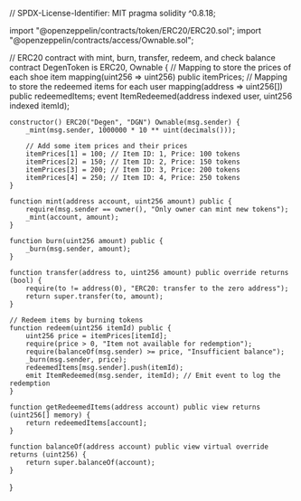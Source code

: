 // SPDX-License-Identifier: MIT
pragma solidity ^0.8.18;

import "@openzeppelin/contracts/token/ERC20/ERC20.sol";
import "@openzeppelin/contracts/access/Ownable.sol";

// ERC20 contract with mint, burn, transfer, redeem, and check balance
contract DegenToken is ERC20, Ownable {
    // Mapping to store the prices of each shoe item
    mapping(uint256 => uint256) public itemPrices;
    // Mapping to store the redeemed items for each user
    mapping(address => uint256[]) public redeemedItems;
    event ItemRedeemed(address indexed user, uint256 indexed itemId);

    constructor() ERC20("Degen", "DGN") Ownable(msg.sender) {
        _mint(msg.sender, 1000000 * 10 ** uint(decimals()));

        // Add some item prices and their prices
        itemPrices[1] = 100; // Item ID: 1, Price: 100 tokens
        itemPrices[2] = 150; // Item ID: 2, Price: 150 tokens
        itemPrices[3] = 200; // Item ID: 3, Price: 200 tokens
        itemPrices[4] = 250; // Item ID: 4, Price: 250 tokens
    }

    function mint(address account, uint256 amount) public {
        require(msg.sender == owner(), "Only owner can mint new tokens");
        _mint(account, amount);
    }

    function burn(uint256 amount) public {
        _burn(msg.sender, amount);
    }

    function transfer(address to, uint256 amount) public override returns (bool) {
        require(to != address(0), "ERC20: transfer to the zero address");
        return super.transfer(to, amount);
    }

    // Redeem items by burning tokens
    function redeem(uint256 itemId) public {
        uint256 price = itemPrices[itemId];
        require(price > 0, "Item not available for redemption");
        require(balanceOf(msg.sender) >= price, "Insufficient balance");
        _burn(msg.sender, price);
        redeemedItems[msg.sender].push(itemId);
        emit ItemRedeemed(msg.sender, itemId); // Emit event to log the redemption
    }

    function getRedeemedItems(address account) public view returns (uint256[] memory) {
        return redeemedItems[account];
    }

    function balanceOf(address account) public view virtual override returns (uint256) {
        return super.balanceOf(account);
    }
}
